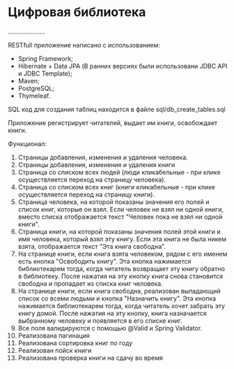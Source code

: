 # Цифровая библиотека
.....................

RESTfull приложение написано с использованием:
  * Spring Framework;
  * Hibernate + Data JPA (В ранних версиях были использовани JDBC API и JDBC Template);
  * Maven;
  * PostgreSQL;
  * Thymeleaf.
  
 SQL код для создания таблиц находится в файле sql/db_create_tables.sql
 
 Приложение регистрирует читателей, выдает им книги, освобождает книги.
 
Функционал:
1) Страницы добавления, изменения и удаления человека.
2) Страницы добавления, изменения и удаления книги
3) Страница со списком всех людей (люди кликабельные - при клике осуществляется
переход на страницу человека).
4) Страница со списком всех книг (книги кликабельные - при клике осуществляется
переход на страницу книги).
5) Страница человека, на которой показаны значения его полей и список книг, которые он
взял. Если человек не взял ни одной книги, вместо списка отображается текст "Человек
пока не взял ни одной книги".
6) Страница книги, на которой показаны значения полей этой книги и имя человека,
который взял эту книгу. Если эта книга не была никем взята, отображается текст "Эта
книга свободна".
7) На странице книги, если книга взята человеком, рядом с его именем есть кнопка
"Освободить книгу". Эта кнопка нажимается библиотекарем тогда, когда читатель
возвращает эту книгу обратно в библиотеку. После нажатия на эту кнопку книга снова
становится свободна и пропадает из списка книг человека.
8) На странице книги, если книга свободна, реализован выпадающий список
со всеми людьми и кнопка "Назначить книгу". Эта кнопка нажимается библиотекарем
тогда, когда читатель хочет забрать эту книгу домой. После нажатия на эту кнопку, книга
назначается выбранному человеку и появляется в его списке книг.
9) Все поля валидируются с помощью @Valid и Spring Validator.
10) Реализована пагинация
11) Реализована сортировка книг по году
12) Реализован пойск книги
13) Реализована проверка книги на сдачу во время
